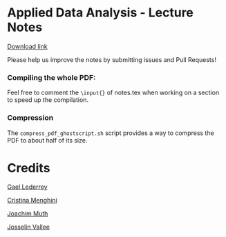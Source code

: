 # Applied Data Analysis - Lecture Notes

[Download link](https://github.com/ADAEPFL/Notes/raw/master/notes.pdf)

Please help us improve the notes by submitting issues and Pull Requests!


### Compiling the whole PDF:

Feel free to comment the ```\input{}``` of notes.tex when working on a section to speed up the compilation.

### Compression

The ```compress_pdf_ghostscript.sh``` script provides a way to compress the PDF to about half of its size.

# Credits
[Gael Lederrey](https://github.com/glederrey)

[Cristina Menghini](https://github.com/CriMenghini)

[Joachim Muth](https://github.com/jmuth)

[Josselin Vallee](https://github.com/Josselin-Vallee)
